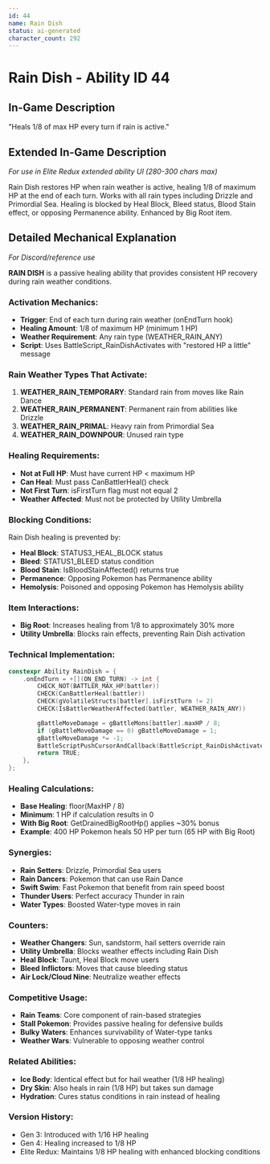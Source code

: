 ```yaml
---
id: 44
name: Rain Dish
status: ai-generated
character_count: 292
---
```


# Rain Dish - Ability ID 44

## In-Game Description
"Heals 1/8 of max HP every turn if rain is active."

## Extended In-Game Description
*For use in Elite Redux extended ability UI (280-300 chars max)*

Rain Dish restores HP when rain weather is active, healing 1/8 of maximum HP at the end of each turn. Works with all rain types including Drizzle and Primordial Sea. Healing is blocked by Heal Block, Bleed status, Blood Stain effect, or opposing Permanence ability. Enhanced by Big Root item.

## Detailed Mechanical Explanation
*For Discord/reference use*

**RAIN DISH** is a passive healing ability that provides consistent HP recovery during rain weather conditions.

### Activation Mechanics:
- **Trigger**: End of each turn during rain weather (onEndTurn hook)
- **Healing Amount**: 1/8 of maximum HP (minimum 1 HP)
- **Weather Requirement**: Any rain type (WEATHER_RAIN_ANY)
- **Script**: Uses BattleScript_RainDishActivates with "restored HP a little" message

### Rain Weather Types That Activate:
1. **WEATHER_RAIN_TEMPORARY**: Standard rain from moves like Rain Dance
2. **WEATHER_RAIN_PERMANENT**: Permanent rain from abilities like Drizzle
3. **WEATHER_RAIN_PRIMAL**: Heavy rain from Primordial Sea
4. **WEATHER_RAIN_DOWNPOUR**: Unused rain type

### Healing Requirements:
- **Not at Full HP**: Must have current HP < maximum HP
- **Can Heal**: Must pass CanBattlerHeal() check
- **Not First Turn**: isFirstTurn flag must not equal 2
- **Weather Affected**: Must not be protected by Utility Umbrella

### Blocking Conditions:
Rain Dish healing is prevented by:
- **Heal Block**: STATUS3_HEAL_BLOCK status
- **Bleed**: STATUS1_BLEED status condition
- **Blood Stain**: IsBloodStainAffected() returns true
- **Permanence**: Opposing Pokemon has Permanence ability
- **Hemolysis**: Poisoned and opposing Pokemon has Hemolysis ability

### Item Interactions:
- **Big Root**: Increases healing from 1/8 to approximately 30% more
- **Utility Umbrella**: Blocks rain effects, preventing Rain Dish activation

### Technical Implementation:
```c
constexpr Ability RainDish = {
    .onEndTurn = +[](ON_END_TURN) -> int {
        CHECK_NOT(BATTLER_MAX_HP(battler))
        CHECK(CanBattlerHeal(battler))
        CHECK(gVolatileStructs[battler].isFirstTurn != 2)
        CHECK(IsBattlerWeatherAffected(battler, WEATHER_RAIN_ANY))

        gBattleMoveDamage = gBattleMons[battler].maxHP / 8;
        if (gBattleMoveDamage == 0) gBattleMoveDamage = 1;
        gBattleMoveDamage *= -1;
        BattleScriptPushCursorAndCallback(BattleScript_RainDishActivates);
        return TRUE;
    },
};
```

### Healing Calculations:
- **Base Healing**: floor(MaxHP / 8)
- **Minimum**: 1 HP if calculation results in 0
- **With Big Root**: GetDrainedBigRootHp() applies ~30% bonus
- **Example**: 400 HP Pokemon heals 50 HP per turn (65 HP with Big Root)

### Synergies:
- **Rain Setters**: Drizzle, Primordial Sea users
- **Rain Dancers**: Pokemon that can use Rain Dance
- **Swift Swim**: Fast Pokemon that benefit from rain speed boost
- **Thunder Users**: Perfect accuracy Thunder in rain
- **Water Types**: Boosted Water-type moves in rain

### Counters:
- **Weather Changers**: Sun, sandstorm, hail setters override rain
- **Utility Umbrella**: Blocks weather effects including Rain Dish
- **Heal Block**: Taunt, Heal Block move users
- **Bleed Inflictors**: Moves that cause bleeding status
- **Air Lock/Cloud Nine**: Neutralize weather effects

### Competitive Usage:
- **Rain Teams**: Core component of rain-based strategies
- **Stall Pokemon**: Provides passive healing for defensive builds
- **Bulky Waters**: Enhances survivability of Water-type tanks
- **Weather Wars**: Vulnerable to opposing weather control

### Related Abilities:
- **Ice Body**: Identical effect but for hail weather (1/8 HP healing)
- **Dry Skin**: Also heals in rain (1/8 HP) but takes sun damage
- **Hydration**: Cures status conditions in rain instead of healing

### Version History:
- Gen 3: Introduced with 1/16 HP healing
- Gen 4: Healing increased to 1/8 HP
- Elite Redux: Maintains 1/8 HP healing with enhanced blocking conditions